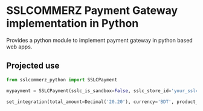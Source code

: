 # SSLCOMMERZ Payment Gateway implementation in Python
Provides a python module to implement payment gateway in python based web apps.

## Projected use
```python
from sslcommerz_python import SSLCPayment

mypayment = SSLCPayment(sslc_is_sandbox=False, sslc_store_id='your_sslc_store_id', sslc_store_pass='your_sslc_store_passcode')

set_integration(total_amount=Decimal('20.20'), currency='BDT', product_category='clothing', success_url='example.com/success', fail_url='example.com/failed', cancel_url='example.com/cancel', ipn_url='example.com/payment_notification')
```
